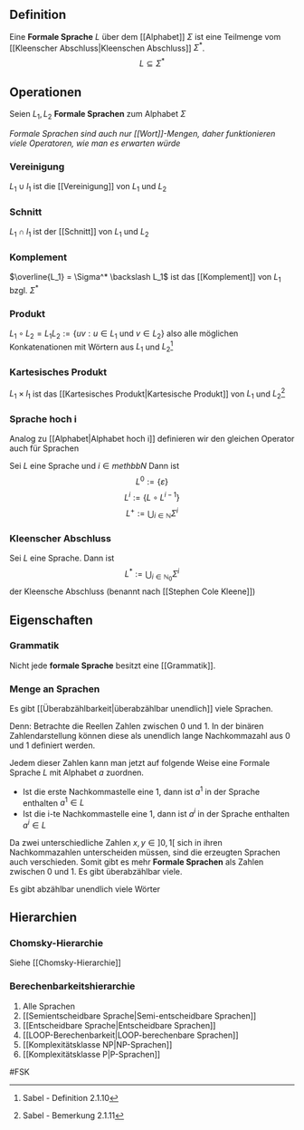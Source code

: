 ## Definition
Eine **Formale Sprache** $L$ über dem [[Alphabet]] $\Sigma$ ist eine Teilmenge vom [[Kleenscher Abschluss|Kleenschen Abschluss]] $\Sigma^*$.
$$L \subseteq \Sigma^*$$
## Operationen
Seien $L_1, L_2$ **Formale Sprachen** zum Alphabet $\Sigma$

*Formale Sprachen sind auch nur [[Wort]]-Mengen, daher funktionieren viele Operatoren, wie man es erwarten würde* 
### Vereinigung
$L_1 \cup l_1$ ist die [[Vereinigung]] von $L_1$ und $L_2$
### Schnitt
$L_1 \cap l_1$ ist der [[Schnitt]] von $L_1$ und $L_2$
### Komplement
$\overline{L_1} = \Sigma^* \backslash L_1$ ist das [[Komplement]] von $L_1$ bzgl. $\Sigma^*$

### Produkt
$L_1 \circ L_2 = L_1L_2 := \{uv : u \in L_1 \text{ und }v\in L_2\}$
also alle möglichen Konkatenationen mit Wörtern aus $L_1$ und $L_2$[^1]

### Kartesisches Produkt
$L_1 \times l_1$ ist das [[Kartesisches Produkt|Kartesische Produkt]] von $L_1$ und $L_2$[^2]

### Sprache hoch i
Analog zu [[Alphabet|Alphabet hoch i]] definieren wir den gleichen Operator auch für Sprachen

Sei $L$ eine Sprache und $i \in methbb{N}$ Dann ist
$$L^0:=\{\varepsilon\}$$$$L^i:=\{L\circ L^{i-1}\}$$$$L^+ := \bigcup_{i\in \mathbb{N}}\Sigma^i$$

### Kleenscher Abschluss
Sei $L$ eine Sprache. Dann ist
$$L^* := \bigcup_{i\in \mathbb{N}_0}\Sigma^i$$ der Kleensche Abschluss (benannt nach [[Stephen Cole Kleene]])

## Eigenschaften
### Grammatik
Nicht jede **formale Sprache** besitzt eine [[Grammatik]].

### Menge an Sprachen
Es gibt [[Überabzählbarkeit|überabzählbar unendlich]] viele Sprachen.

Denn:
Betrachte die Reellen Zahlen zwischen 0 und 1. In der binären Zahlendarstellung können diese als unendlich lange Nachkommazahl aus 0 und 1 definiert werden.

Jedem dieser Zahlen kann man jetzt auf folgende Weise eine Formale Sprache $L$ mit Alphabet $a$ zuordnen.
- Ist die erste Nachkommastelle eine 1, dann ist $a^1$ in der Sprache enthalten $a^1 \in L$
- Ist die i-te Nachkommastelle eine 1, dann ist $a^i$ in der Sprache enthalten $a^i \in L$

Da zwei unterschiedliche Zahlen $x, y \in ]0,1[$ sich in ihren Nachkommazahlen unterscheiden müssen, sind die erzeugten Sprachen auch verschieden.
Somit gibt es mehr **Formale Sprachen** als Zahlen zwischen 0 und 1. Es gibt überabzählbar viele.


Es gibt abzählbar unendlich viele Wörter

## Hierarchien
### Chomsky-Hierarchie
Siehe [[Chomsky-Hierarchie]]

### Berechenbarkeitshierarchie
1. Alle Sprachen
2. [[Semientscheidbare Sprache|Semi-entscheidbare Sprachen]]
3. [[Entscheidbare Sprache|Entscheidbare Sprachen]]
4. [[LOOP-Berechenbarkeit|LOOP-berechenbare Sprachen]]
5. [[Komplexitätsklasse NP|NP-Sprachen]]
6. [[Komplexitätsklasse P|P-Sprachen]]


#FSK 

[^1]: Sabel - Definition 2.1.10
[^2]: Sabel - Bemerkung 2.1.11